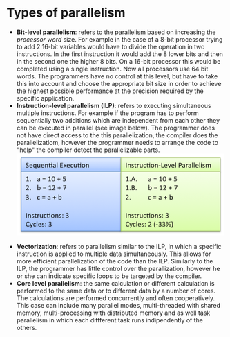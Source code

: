 # Types of parallelism
* **Bit-level parallelism**: refers to the parallelism based on increasing the _processor word_ size. For example in the case of a 8-bit processor trying to add 2 16-bit variables would have to divide the operation in two instructions. In the first instruction it would add the 8 lower bits and then in the second one the higher 8 bits. On a 16-bit processor this would be completed using a single instruction. Now all processors use 64 bit words. The programmers have no control at this level, but have to take this into account and choose the appropriate bit size in order to achieve the highest possible performance at the precision required by the specific application. 
* **Instruction-level parallelism (ILP)**: refers to executing simultaneous multiple instructions. For example if the program has to perform sequentially two additions which are independent from each other they can be executed in parallel (see image below). The programmer does not have direct access to the this parallelization, the compiler does the parallelizatiom, however the programmer needs to arrange the code to "help" the compiler detect the parallelizable parts.
![Example of instruction level parallelism](images/ilp.png)
<!--- [![Instruction level parallelism](https://i.pinimg.com/originals/1f/a4/d7/1fa4d7bda58e84045b9456c391d2aa58.png)](https://i.pinimg.com/originals/1f/a4/d7/1fa4d7bda58e84045b9456c391d2aa58.png) --->
* **Vectorization**: refers to parallelism similar to the ILP, in which a specific instruction is applied to multiple data simultaneously. This allows for more efficient parallelization of the code than the ILP. Similarly to the ILP, the programmer has little control over the parallization, however he or she can indicate specific loops to be targeted by the compiler.
* **Core level parallelism**: the same calculation or different calculation is performed to the same data or to different data by a number of cores. The calculations are performed concurrently and often cooperatively. This case can include many parallel modes, multi-threaded with shared memory, multi-processing with distributed memory and as well task parallelism in which each diffferent task runs indipendently of the others.

